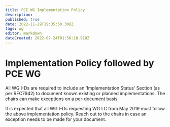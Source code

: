 ```yaml
---
title: PCE WG Implementation Policy
description: 
published: true
date: 2022-11-29T19:35:50.308Z
tags: wg
editor: markdown
dateCreated: 2022-07-24T01:58:18.918Z
---
```


# Implementation Policy followed by PCE WG

All WG I-Ds are required to include an 'Implementation Status' Section (as per RFC7942) to document known existing or planned implementations. The chairs can make exceptions on a per-document basis.

It is expected that all WG I-Ds requesting WG LC from May 2019 must follow the above implementation policy. Reach out to the chairs in case an exception needs to be made for your document.